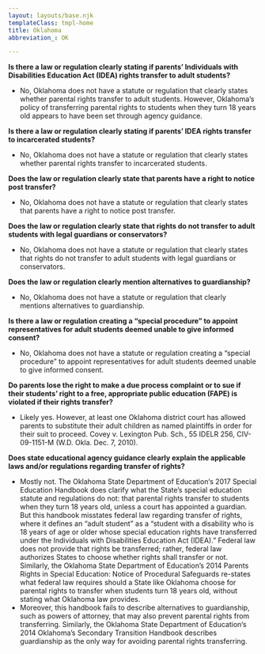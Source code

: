 ```yaml
---
layout: layouts/base.njk
templateClass: tmpl-home
title: Oklahoma
abbreviation_: OK

---
```

**Is there a law or regulation clearly stating if parents’ Individuals with Disabilities Education Act (IDEA) rights transfer to adult students?**

* No, Oklahoma does not have a statute or regulation that clearly states whether parental rights transfer to adult students. However, Oklahoma’s policy of transferring parental rights to students when they turn 18 years old appears to have been set through agency guidance.

**Is there a law or regulation clearly stating if parents’ IDEA rights transfer to incarcerated students?**

* No, Oklahoma does not have a statute or regulation that clearly states whether parental rights transfer to incarcerated students.

**Does the law or regulation clearly state that parents have a right to notice post transfer?**

* No, Oklahoma does not have a statute or regulation that clearly states that parents have a right to notice post transfer.

**Does the law or regulation clearly state that rights do not transfer to adult students with legal guardians or conservators?**

* No, Oklahoma does not have a statute or regulation that clearly states that rights do not transfer to adult students with legal guardians or conservators.

**Does the law or regulation clearly mention alternatives to guardianship?**

* No, Oklahoma does not have a statute or regulation that clearly mentions alternatives to guardianship.

**Is there a law or regulation creating a “special procedure” to appoint representatives for adult students deemed unable to give informed consent?**

* No, Oklahoma does not have a statute or regulation creating a “special procedure” to appoint representatives for adult students deemed unable to give informed consent.

**Do parents lose the right to make a due process complaint or to sue if their students’ right to a free, appropriate public education (FAPE) is violated if their rights transfer?**

* Likely yes. However, at least one Oklahoma district court has allowed parents to substitute their adult children as named plaintiffs in order for their suit to proceed. Covey v. Lexington Pub. Sch., 55 IDELR 256, CIV-09-1151-M (W.D. Okla. Dec. 7, 2010).

**Does state educational agency guidance clearly explain the applicable laws and/or regulations regarding transfer of rights?**

* Mostly not. The Oklahoma State Department of Education‘s 2017 Special Education Handbook does clarify what the State’s special education statute and regulations do not: that parental rights transfer to students when they turn 18 years old, unless a court has appointed a guardian. But this handbook misstates federal law regarding transfer of rights, where it defines an “adult student” as a “student with a disability who is 18 years of age or older whose special education rights have transferred under the Individuals with Disabilities Education Act (IDEA).” Federal law does not provide that rights be transferred; rather, federal law authorizes States to choose whether rights shall transfer or not. Similarly, the Oklahoma State Department of Education’s 2014 Parents Rights in Special Education: Notice of Procedural Safeguards re-states what federal law requires should a State like Oklahoma choose for parental rights to transfer when students turn 18 years old, without stating what Oklahoma law provides.
* Moreover, this handbook fails to describe alternatives to guardianship, such as powers of attorney, that may also prevent parental rights from transferring. Similarly, the Oklahoma State Department of Education‘s 2014 Oklahoma’s Secondary Transition Handbook describes guardianship as the only way for avoiding parental rights transferring.